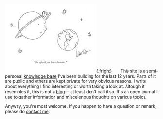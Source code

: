 ![“Cat passes Turing test.”](/static/images/cartoon4.jpg){.fright}
&nbsp;&nbsp;&nbsp;&nbsp;&nbsp;&nbsp;This site is a semi-personal [knowledge base](./About) I've been building for the last 12 years. Parts of it are public and others are kept private for very obvious reasons. I write about everything I find interesting or worth taking a look at. Altough it resembles it, this is not a [blog](https://en.wikipedia.org/wiki/Blog)&mdash; at least don't call it so. It's an open journal I use to gather information and miscelenous thoughts on various topics.

Anyway, you're most welcome. If you happen to have a question or remark, please do [contact me](./About#contact).